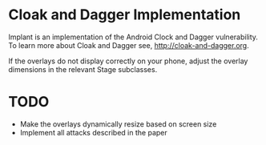 Cloak and Dagger Implementation
===============================

Implant is an implementation of the Android Clock and Dagger vulnerability.
To learn more about Cloak and Dagger see, http://cloak-and-dagger.org.

If the overlays do not display correctly on your phone, adjust the overlay dimensions in the relevant Stage subclasses.


TODO
====
+ Make the overlays dynamically resize based on screen size
+ Implement all attacks described in the paper
